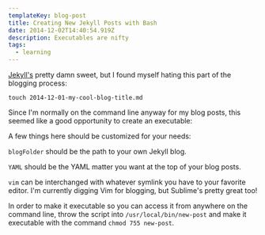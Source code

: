 ```yaml
---
templateKey: blog-post
title: Creating New Jekyll Posts with Bash
date: 2014-12-02T14:40:54.919Z
description: Executables are nifty
tags:
  - learning
---
```

<p><a href="http://jekyllrb.com/">Jekyll's</a> pretty damn sweet, but I found myself hating this part of the blogging process:</p>

<p><code>touch 2014-12-01-my-cool-blog-title.md</code></p>

<p>Since I'm normally on the command line anyway for my blog posts, this seemed like a good opportunity to create an executable:</p>

<script src="https://gist.github.com/helenvholmes/04a8c2bc909ffcd8334b.js"></script>

<p>A few things here should be customized for your needs:</p>

<p><code>blogFolder</code> should be the path to your own Jekyll blog.</p>

<p><code>YAML</code> should be the YAML matter you want at the top of your blog posts.</p>

<p><code>vim</code> can be interchanged with whatever symlink you have to your favorite editor. I'm currently digging Vim for blogging, but Sublime's pretty great too!</p>

<p>In order to make it executable so you can access it from anywhere on the command line, throw the script into <code>/usr/local/bin/new-post</code> and make it executable with the command <code>chmod 755 new-post</code>.</p>
